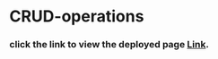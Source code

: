 # CRUD-operations
### click the link to view the deployed page [Link](https://mayu-fetch-crud.netlify.app/).

